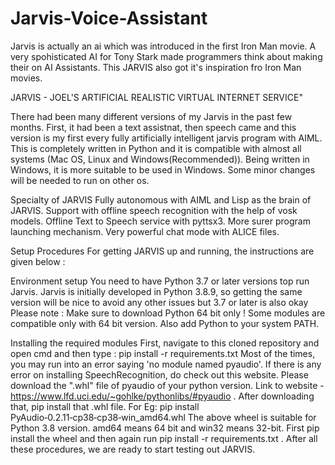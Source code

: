 # Jarvis-Voice-Assistant

Jarvis is actually an ai which was introduced in the first Iron Man movie. A very spohisticated AI for Tony Stark made programmers think about making their on AI Assistants. This JARVIS also got it's inspiration fro Iron Man movies.

JARVIS - JOEL'S ARTIFICIAL REALISTIC VIRTUAL INTERNET SERVICE"

There had been many different versions of my Jarvis in the past few months. First, it had been a text assistnat, then speech came and this version is my first every fully artificially intelligent jarvis program with AIML. This is completely written in Python and it is compatible with almost all systems (Mac OS, Linux and Windows(Recommended)). Being written in Windows, it is more suitable to be used in Windows. Some minor changes will be needed to run on other os.

Specialty of JARVIS
Fully autonomous with AIML and Lisp as the brain of JARVIS.
Support with offline speech recognition with the help of vosk models.
Offline Text to Speech service with pyttsx3.
More surer program launching mechanism.
Very powerful chat mode with ALICE files.

Setup Procedures
For getting JARVIS up and running, the instructions are given below :

Environment setup
You need to have Python 3.7 or later versions top run Jarvis. Jarvis is initially developed in Python 3.8.9, so getting the same version will be nice to avoid any other issues but 3.7 or later is also okay
Please note : Make sure to download Python 64 bit only ! Some modules are compatible only with 64 bit version. Also add Python to your system PATH.

Installing the required modules
First, navigate to this cloned repository and open cmd and then type :
pip install -r requirements.txt
Most of the times, you may run into an error saying 'no module named pyaudio'. If there is any error on installing SpeechRecognition, do check out this website. Please download the ".whl" file of pyaudio of your python version. Link to website - https://www.lfd.uci.edu/~gohlke/pythonlibs/#pyaudio . After downloading that, pip install that .whl file. For Eg:
pip install PyAudio‑0.2.11‑cp38‑cp38‑win_amd64.whl
The above wheel is suitable for Python 3.8 version. amd64 means 64 bit and win32 means 32-bit. First pip install the wheel and then again run pip install -r requirements.txt . After all these procedures, we are ready to start testing out JARVIS.
